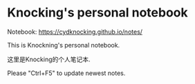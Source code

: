 # Knocking's personal notebook

Notebook: https://cydknocking.github.io/notes/

This is Knockning's personal notebook.

这里是Knocking的个人笔记本.

Please "Ctrl+F5" to update newest notes.